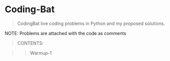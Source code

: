 # Coding-Bat
> CodingBat live coding problems in Python and my proposed solutions.

NOTE: Problems are attached with the code as comments

> CONTENTS: 

>> Warmup-1
